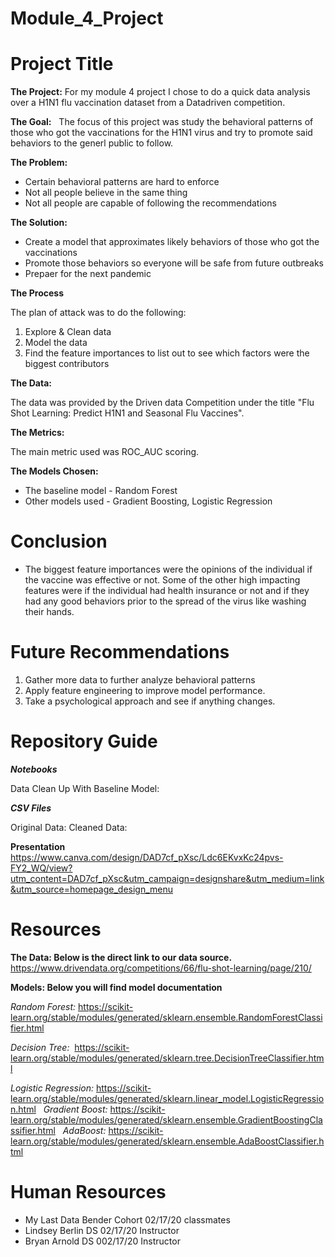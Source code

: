 # Module_4_Project
# Project Title

**The Project:**
  For my module 4 project I chose to do a quick data analysis over a H1N1 flu vaccination dataset from a Datadriven competition.


**The Goal:**
  The focus of this project was study the behavioral patterns of those who got the vaccinations for the H1N1 virus and try to promote said behaviors to the generl public to follow. 


**The Problem:**
* Certain behavioral patterns are hard to enforce
* Not all people believe in the same thing
* Not all people are capable of following the recommendations


**The Solution:**
* Create a model that approximates likely behaviors of those who got the vaccinations
* Promote those behaviors so everyone will be safe from future outbreaks
* Prepaer for the next pandemic


**The Process**

The plan of attack was to do the following:
1. Explore & Clean data 
2. Model the data
3. Find the feature importances to list out to see which factors were the biggest contributors

**The Data:** 

The data was provided by the Driven data Competition under the title "Flu Shot Learning: Predict H1N1 and Seasonal Flu Vaccines".

**The Metrics:** 

The main metric used was ROC_AUC scoring.

**The Models Chosen:**
* The baseline model - Random Forest
* Other models used - Gradient Boosting, Logistic Regression

# Conclusion
* The biggest feature importances were the opinions of the individual if the vaccine was effective or not. Some of the other high impacting features were if the individual had health insurance or not and if they had any good behaviors prior to the spread of the virus like washing their hands.

# Future Recommendations
1. Gather more data to further analyze behavioral patterns
2. Apply feature engineering to improve model performance.
3. Take a psychological approach and see if anything changes.


# Repository Guide
***Notebooks***

Data Clean Up With Baseline Model: 

***CSV Files***

Original Data: 
Cleaned Data: 

**Presentation**
https://www.canva.com/design/DAD7cf_pXsc/Ldc6EKvxKc24pvs-FY2_WQ/view?utm_content=DAD7cf_pXsc&utm_campaign=designshare&utm_medium=link&utm_source=homepage_design_menu

# Resources

**The Data: Below is the direct link to our data source.**
https://www.drivendata.org/competitions/66/flu-shot-learning/page/210/


**Models: Below you will find model documentation**

*Random Forest:* https://scikit-learn.org/stable/modules/generated/sklearn.ensemble.RandomForestClassifier.html

*Decision Tree:*  https://scikit-learn.org/stable/modules/generated/sklearn.tree.DecisionTreeClassifier.html

*Logistic Regression:* https://scikit-learn.org/stable/modules/generated/sklearn.linear_model.LogisticRegression.html 
  
*Gradient Boost:* https://scikit-learn.org/stable/modules/generated/sklearn.ensemble.GradientBoostingClassifier.html
  
*AdaBoost:* https://scikit-learn.org/stable/modules/generated/sklearn.ensemble.AdaBoostClassifier.html
  
 
 # Human Resources
 * My Last Data Bender Cohort 02/17/20 classmates
 * Lindsey Berlin DS 02/17/20 Instructor 
 * Bryan Arnold DS 002/17/20 Instructor
  
  
